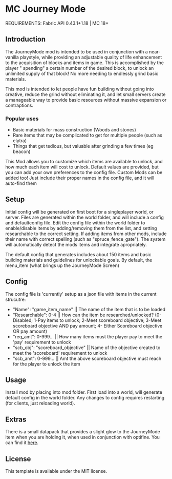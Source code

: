 # MC Journey Mode

REQUIREMENTS: Fabric API 0.43.1+1.18 | MC 18+

## Introduction

The JourneyMode mod is intended to be used in conjunction with a near-vanilla playstyle, while providing an adjustable
quality of life enhancement to the acquisition of blocks and items in game. This is accomplished by the player "
spending" a certain number of the desired block, to unlock an unlimited supply of that block! No more needing to
endlessly grind basic materials.

This mod is intended to let people have fun building without going into creative, reduce the grind without eliminating
it, and let small servers create a manageable way to provide basic resources without massive expansion or contraptions.

### Popular uses

* Basic materials for mass construction (Woods and stones)
* Rare items that may be complicated to get for multiple people (such as elytra)
* Things that get tedious, but valuable after grinding a few times (eg beacon)

This Mod allows you to customize which items are available to unlock, and how much each item will cost to unlock.
Default values are provided, but you can add your own preferences to the config file. Custom Mods can be added too! Just
include their proper names in the config file, and it will auto-find them

## Setup

Initial config will be generated on first boot for a singleplayer world, or server. Files are generated within the world folder, and will
include a config and defaultconfig file. Edit the config file within the world folder to enable/disable items by
adding/removing them from the list, and setting researchable to the correct setting. If adding items from other mods,
include their name with correct spelling (such as "spruce_fence_gate"). The system will automatically detect the mods
items and integrate apropriately.

The default config that generates includes about 150 items and basic building materials and guidelines for unlockable goals. 
By default, the menu_item (what brings up the JourneyMode Screen) 

## Config
The config file is 'currently' setup as a json file with items in the current strucutre: 

* "Name": "game_item_name"  || The name of the item that is to be loaded
* "Researchable": 0-4  || How can the item be researched/unlocked?  (0-Disabled; 1-Pay items to unlock; 2-Meet scoreboard objective; 3-Meet scoreboard objective AND pay amount; 4- Either Scoreboard objective OR pay amount)
* "req_amt": 0-999...  || How many items must the player pay to meet the 'pay' requirement to unlock
* "scb_obj": "scoreboard_objective"  || Name of the objective created to meet the 'scoreboard' requirement to unlock
* "scb_amt": 0-999...  || Amt the above scoreboard objective must reach for the player to unlock the item

## Usage

Install mod by placing into mod folder. First load into a world, will generate default config in the world folder. Any changes to config requires restarting (for clients, just reloading world).


## Extras
There is a small datapack that provides a slight glow to the JourneyMode item when you are holding it, when used in conjunction with optifine. You can find it [here](https://github.com/eternalfragment/mcjourneymode/blob/master/mjm_resource_pack.zip).

## License

This template is available under the MIT license.
 
